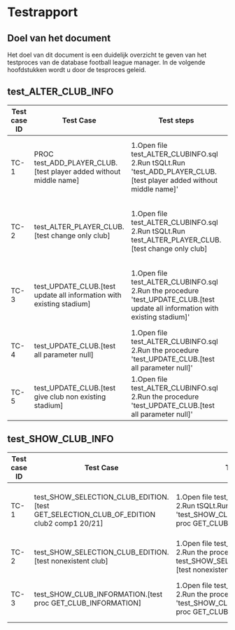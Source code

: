 # Testrapport

## Doel van het document
Het doel van dit document is een duidelijk overzicht te geven van het testproces van de database football league manager. In de volgende hoofdstukken wordt u door de tesproces geleid. 

## test_ALTER_CLUB_INFO

| Test case ID | Test Case                                                            | Test steps                                                                                                                        | Pre-conditions                                                                                                                                                     | Test Data                                                                               | Post Conditions                                        | Expected Results                                                                                                                                                          | Actual Result | Status   |
|--------------|----------------------------------------------------------------------|-----------------------------------------------------------------------------------------------------------------------------------|--------------------------------------------------------------------------------------------------------------------------------------------------------------------|-----------------------------------------------------------------------------------------|--------------------------------------------------------|---------------------------------------------------------------------------------------------------------------------------------------------------------------------------|---------------|----------|
| TC-1         | PROC test_ADD_PLAYER_CLUB.[test player added without middle name]    | 1.Open file test_ALTER_CLUBINFO.sql<br>2.Run tSQLt.Run 'test_ADD_PLAYER_CLUB.[test player added without middle name]'             | 1.Database moet opgezet zijn<br>2.Database moet gegevens hebben om een read te kunnen uitvoeren.<br>3.De procedure test_ADD_PLAYER_CLUB.SetUp moet gerunned zijn   | (1,'United Kingdom','first','last',null,'2000-01-01')<br>(1,'club1',22)                 | Systeem voegd de persoon toe in tabel PLAYER en PERSON | Systeem voegt nieuw persoon toe met de gegevens<br>(1,'United Kingdom','first','last',null,'2000-01-01') in tabel PERSON<br>en de gegevens (1,'club1',22) in tabel PLAYER |               | Geslaagd |
| TC-2         | test_ALTER_PLAYER_CLUB.[test change only club]                       | 1.Open file test_ALTER_CLUBINFO.sql<br>2.Run tSQLt.Run test_ALTER_PLAYER_CLUB.[test change only club]                             | 1.Database moet opgezet zijn<br>2.Database moet gegevens hebben om een read te kunnen uitvoeren.<br>3.De procedure test_ALTER_PLAYER_CLUB.SetUp moet gerunned zijn | (1,'club',44),<br>(1,'ander',44)                                                        | Systeem past de gegevens aan                           | Systeem verandert de gegevens (1,'club',44) naar (1,'ander',44)                                                                                                           |               | Geslaagd |
| TC-3         | test_UPDATE_CLUB.[test update all information with existing stadium] | 1.Open file test_ALTER_CLUBINFO.sql<br>2.Run the procedure 'test_UPDATE_CLUB.[test update all information with existing stadium]' | 1.Database moet opgezet zijn<br>2.Database moet gegevens hebben om een read te kunnen uitvoeren.<br>3.De procedure test_UPDATE_CLUB.SetUp moet gerunned zijn       | ('changedClub', 'stadium2', 4, 'cc', 'ccc'),<br>('stadium', 666), <br>('stadium2', 333) | Systeem past de gegevens aan                           | systeem verandert de gegevens ('club', 'stadium', 2, 'country', 'city') naar ('changedClub', 'stadium2', 4, 'cc', 'ccc')                                                  |               | Geslaagd |
| TC-4         | test_UPDATE_CLUB.[test all parameter null]                           | 1.Open file test_ALTER_CLUBINFO.sql<br>2.Run the procedure 'test_UPDATE_CLUB.[test all parameter null]'                           | Zie pre-conditions TC-3                                                                                                                                            | ('club', 'stadium', 2, 'country', 'city'),<br>('stadium', 666), <br>('stadium2', 333)   | Systeem verandert niks                                 | Systeem verandert niks                                                                                                                                                    |               | Geslaagd |
| TC-5         | test_UPDATE_CLUB.[test give club non existing stadium]               | 1.Open file test_ALTER_CLUBINFO.sql<br>2.Run the procedure 'test_UPDATE_CLUB.[test all parameter null]'                           | Zie pre-conditions TC-3                                                                                                                                            | ('club', 'newadded', 2, 'country', 'city'),<br>('newadded', 2022)                       | Systeem voegd niet newadded toe                        | Systeem voegd niet newadded toe                                                                                                                                           |               | Geslaagd |

## test_SHOW_CLUB_INFO


| Test case ID | Test Case                                                                               | Test steps                                                                                                               | Pre-conditions                                                                                                                                                               | Test Data               | Post Conditions                            | Expected Results                                                                                                           | Actual Result | Status   |
|--------------|-----------------------------------------------------------------------------------------|--------------------------------------------------------------------------------------------------------------------------|------------------------------------------------------------------------------------------------------------------------------------------------------------------------------|-------------------------|--------------------------------------------|----------------------------------------------------------------------------------------------------------------------------|---------------|----------|
| TC-1         | test_SHOW_SELECTION_CLUB_EDITION.[test GET_SELECTION_CLUB_OF_EDITION club2 comp1 20/21] | 1.Open file test_SHOW_CLUB_INFO.sql<br>2.Run tSQLt.Run 'test_SHOW_CLUB_INFORMATION.[test proc GET_CLUB_INFORMATION]'     | 1.Database moet opgezet zijn<br>2.Database moet gegevens hebben om een read te kunnen uitvoeren.<br>3.De procedure test_SHOW_SELECTION_CLUB_EDITION.SetUp moet gerunned zijn | 'club2','comp1','20/21' | Systeem toont de gewenste club informatie. | Systeem toont tabel met de gegevens<br>(2,'first', NULL ,'last','2222-02-02'),<br>(4,'first','middle','last','2222-02-02') |               | Geslaagd |
| TC-2         | test_SHOW_SELECTION_CLUB_EDITION.[test nonexistent club]                                | 1.Open file test_SHOW_CLUB_INFO.sql<br>2.Run the procedure test_SHOW_SELECTION_CLUB_EDITION.[test nonexistent club       | Zie pre-conditions TC-1                                                                                                                                                      | 'a','comp1','20/21'     | Systeem toont een lege tabel               | Systeem toont een lege tabel                                                                                               |               | Geslaagd |
| TC-3         | test_SHOW_CLUB_INFORMATION.[test proc GET_CLUB_INFORMATION]                             | 1.Open file test_SHOW_CLUB_INFO.sql<br>2.Run the procedure 'test_SHOW_CLUB_INFORMATION.[test proc GET_CLUB_INFORMATION]' | Zie pre-conditions TC-1                                                                                                                                                      | 'Ajax'                  | Systeem toont de gewenste club informatie. | Systeem toond tabel met de gegevens<br>('Ajax','Amsterdam','The Netherlands','De Kuip',150000,12)                          |               | Geslaagd |
